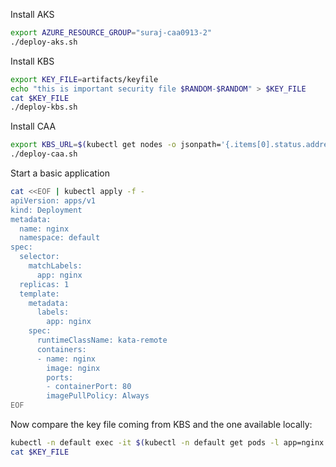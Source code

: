 Install AKS

```bash
export AZURE_RESOURCE_GROUP="suraj-caa0913-2"
./deploy-aks.sh
```

Install KBS

```bash
export KEY_FILE=artifacts/keyfile
echo "this is important security file $RANDOM-$RANDOM" > $KEY_FILE
cat $KEY_FILE
./deploy-kbs.sh
```

Install CAA

```bash
export KBS_URL=$(kubectl get nodes -o jsonpath='{.items[0].status.addresses[0].address}'):$(kubectl get svc kbs -n coco-tenant -o jsonpath='{.spec.ports[0].nodePort}')
./deploy-caa.sh
```

Start a basic application

```bash
cat <<EOF | kubectl apply -f -
apiVersion: apps/v1
kind: Deployment
metadata:
  name: nginx
  namespace: default
spec:
  selector:
    matchLabels:
      app: nginx
  replicas: 1
  template:
    metadata:
      labels:
        app: nginx
    spec:
      runtimeClassName: kata-remote
      containers:
      - name: nginx
        image: nginx
        ports:
        - containerPort: 80
        imagePullPolicy: Always
EOF
```

Now compare the key file coming from KBS and the one available locally:

```bash
kubectl -n default exec -it $(kubectl -n default get pods -l app=nginx -o name) -- curl http://127.0.0.1:8006/cdh/resource/reponame/workload_key/key.bin
cat $KEY_FILE
```
